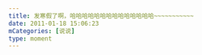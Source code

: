 ```yaml
---
title: 发寒假了啊，哈哈哈哈哈哈哈哈哈哈哈哈哈哈~~~~~~~~~~~
date: 2011-01-18 15:06:23
mCategories: [说说]
type: moment
---
```


